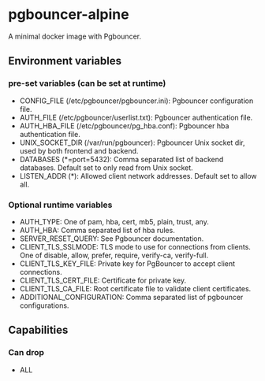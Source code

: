 # pgbouncer-alpine
A minimal docker image with Pgbouncer.

## Environment variables
### pre-set variables (can be set at runtime)
* CONFIG_FILE (/etc/pgbouncer/pgbouncer.ini): Pgbouncer configuration file.
* AUTH_FILE (/etc/pgbouncer/userlist.txt): Pgbouncer authentication file.
* AUTH_HBA_FILE (/etc/pgbouncer/pg_hba.conf): Pgbouncer hba authentication file.
* UNIX_SOCKET_DIR (/var/run/pgbouncer): Pgbouncer Unix socket dir, used by both frontend and backend.
* DATABASES (*=port=5432): Comma separated list of backend databases. Default set to only read from Unix socket.
* LISTEN_ADDR (*): Allowed client network addresses. Default set to allow all.

### Optional runtime variables
* AUTH_TYPE: One of pam, hba, cert, mb5, plain, trust, any.
* AUTH_HBA: Comma separated list of hba rules.
* SERVER_RESET_QUERY: See Pgbouncer documentation.
* CLIENT_TLS_SSLMODE: TLS mode to use for connections from clients. One of disable, allow, prefer, require, verify-ca, verify-full.
* CLIENT_TLS_KEY_FILE: Private key for PgBouncer to accept client connections.
* CLIENT_TLS_CERT_FILE: Certificate for private key.
* CLIENT_TLS_CA_FILE: Root certificate file to validate client certificates.
* ADDITIONAL_CONFIGURATION: Comma separated list of pgbouncer configurations.

## Capabilities
### Can drop
* ALL
